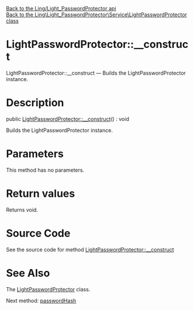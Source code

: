 [Back to the Ling/Light_PasswordProtector api](https://github.com/lingtalfi/Light_PasswordProtector/blob/master/doc/api/Ling/Light_PasswordProtector.md)<br>
[Back to the Ling\Light_PasswordProtector\Service\LightPasswordProtector class](https://github.com/lingtalfi/Light_PasswordProtector/blob/master/doc/api/Ling/Light_PasswordProtector/Service/LightPasswordProtector.md)


LightPasswordProtector::__construct
================



LightPasswordProtector::__construct — Builds the LightPasswordProtector instance.




Description
================


public [LightPasswordProtector::__construct](https://github.com/lingtalfi/Light_PasswordProtector/blob/master/doc/api/Ling/Light_PasswordProtector/Service/LightPasswordProtector/__construct.md)() : void




Builds the LightPasswordProtector instance.




Parameters
================

This method has no parameters.


Return values
================

Returns void.








Source Code
===========
See the source code for method [LightPasswordProtector::__construct](https://github.com/lingtalfi/Light_PasswordProtector/blob/master/Service/LightPasswordProtector.php#L74-L78)


See Also
================

The [LightPasswordProtector](https://github.com/lingtalfi/Light_PasswordProtector/blob/master/doc/api/Ling/Light_PasswordProtector/Service/LightPasswordProtector.md) class.

Next method: [passwordHash](https://github.com/lingtalfi/Light_PasswordProtector/blob/master/doc/api/Ling/Light_PasswordProtector/Service/LightPasswordProtector/passwordHash.md)<br>

